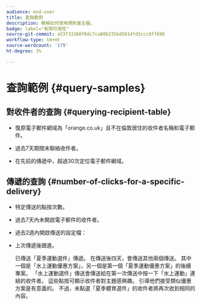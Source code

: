 ```yaml
---
audience: end-user
title: 查詢範例
description: 瞭解如何使用規則產生器。
badge: label="有限可用性"
source-git-commit: a53f33360f0dc7ca80b235bd5814fd3ccc0ff698
workflow-type: tm+mt
source-wordcount: '179'
ht-degree: 3%

---
```


# 查詢範例 {#query-samples}

## 對收件者的查詢 {#querying-recipient-table}

* 復原電子郵件網域為「orange.co.uk」且不在倫敦居住的收件者名稱和電子郵件。

* 過去7天期間未聯絡收件者。

* 在先前的傳遞中，超過30次定位電子郵件網域。

## 傳遞的查詢 {#number-of-clicks-for-a-specific-delivery}

* 特定傳送的點按次數。

* 過去7天內未開啟電子郵件的收件者。

* 過去2週內開啟傳送的設定檔：

* 上次傳遞後跟進。

  已傳送「夏季運動選件」傳遞。 在傳送後四天，會傳送其他兩個傳送。 其中一個是「水上運動優惠方案」，另一個是第一個「夏季運動優惠方案」的後續專案。 「水上運動選件」傳送會傳送給在第一次傳送中按一下「水上運動」連結的收件者。 這些點按可顯示收件者對主題感興趣。 引導他們接受類似優惠方案是有意義的。 不過，未點選「夏季體育選件」的收件者將再次收到相同的內容。
